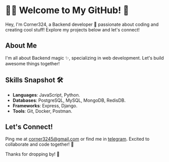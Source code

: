 # 👨‍💻 Welcome to My GitHub! 👋

Hey, I'm Corner324, a Backend developer 🚀 passionate about coding and creating cool stuff! Explore my projects below and let's connect!

## About Me

I'm all about Backend magic ✨, specializing in web development. Let's build awesome things together!

## Skills Snapshot 🛠️

- **Languages**:  JavaScript, Python.
- **Databases**: PostgreSQL, MySQL, MongoDB, RedisDB.
- **Frameworks**: Express, Django.
- **Tools**: Git, Docker, Postman.

## Let's Connect!

Ping me at corner3245@gmail.com or find me in [telegram](https://t.me/Corner324). Excited to collaborate and code together! 🤝

Thanks for dropping by! 🎉
